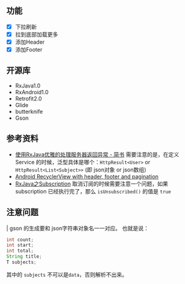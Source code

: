 
## 功能
- [x] 下拉刷新
- [x] 拉到底部加载更多
- [x] 添加Header
- [x] 添加Footer

## 开源库
- RxJava1.0
- RxAndroid1.0
- Retrofit2.0
- Glide
- butterknife
- Gson


## 参考资料
- [使用RxJava优雅的处理服务器返回异常 - 简书](http://www.jianshu.com/p/dcb06efb6e3f)
  需要注意的是，在定义 Service 的时候，泛型具体是哪个：`HttpResult<User>` or `HttpResult<List<Subject>>` (即 json对象 or json数组)
- [Android RecyclerView with header, footer and pagination](http://www.gadgetsaint.com/android/recyclerview-header-footer-pagination/#.WTkbk5B96Cp)
- [RxJava之Subscription](http://www.jianshu.com/p/c26f96c0ab81)
  取消订阅的时候需要注意一个问题，如果 subscription 已经执行完了，那么 `isUnsubscribed()` 的值是 `true`

## 注意问题
| gson 的生成要和 json字符串对象名一一对应。
也就是说：
```java
int count;
int start;
int total;
String title;
T subjects;
```
其中的 `subjects` 不可以是`data`，否则解析不出来。
